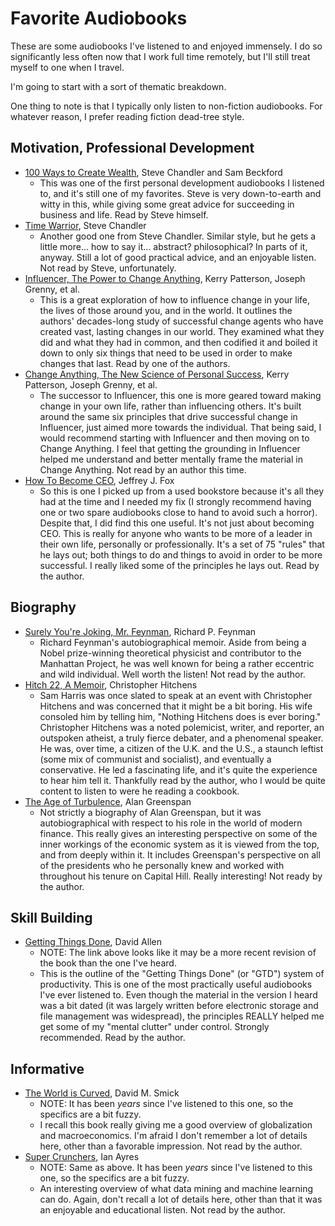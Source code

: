 # Favorite Audiobooks

These are some audiobooks I've listened to and enjoyed immensely.  I do so significantly less often now
that I work full time remotely, but I'll still treat myself to one when I travel.

I'm going to start with a sort of thematic breakdown.

One thing to note is that I typically only listen to non-fiction audiobooks.  For whatever reason, I
prefer reading fiction dead-tree style.

## Motivation, Professional Development

- [100 Ways to Create Wealth](https://www.amazon.com/Ways-Create-Wealth-Steve-Chandler/dp/1931741786), Steve Chandler and Sam Beckford
  - This was one of the first personal development audiobooks I listened to, and it's still one of
    my favorites.  Steve is very down-to-earth and witty in this, while giving some great advice
    for succeeding in business and life.  Read by Steve himself.
- [Time Warrior](https://www.amazon.com/Time-Warrior-procrastination-people-pleasing-over-commitment/dp/1600250378), Steve Chandler
  - Another good one from Steve Chandler.  Similar style, but he gets a little more... how to say
    it... abstract? philosophical?  In parts of it, anyway.  Still a lot of good practical advice,
    and an enjoyable listen.  Not read by Steve, unfortunately.
- [Influencer, The Power to Change Anything](https://www.amazon.com/Influencer-Science-Leading-Change-Second/dp/0071808868), Kerry Patterson, Joseph Grenny, et al.
  - This is a great exploration of how to influence change in your life, the lives of those around
    you, and in the world.  It outlines the authors' decades-long study of successful change agents
    who have created vast, lasting changes in our world.  They examined what they did and what they
    had in common, and then codified it and boiled it down to only six things that need to be used
    in order to make changes that last.  Read by one of the authors.
- [Change Anything, The New Science of Personal Success](https://www.amazon.com/Change-Anything-Science-Personal-Success/dp/0446573906), Kerry Patterson, Joseph Grenny, et al.
  - The successor to Influencer, this one is more geared toward making change in your own life,
    rather than influencing others.  It's built around the same six principles that drive successful
    change in Influencer, just aimed more towards the individual.  That being said, I would
    recommend starting with Influencer and then moving on to Change Anything.  I feel that getting
    the grounding in Influencer helped me understand and better mentally frame the material in
    Change Anything.  Not read by an author this time.
- [How To Become CEO](https://www.amazon.com/How-Become-CEO-Rising-Organization/dp/0786864370), Jeffrey J. Fox
  - So this is one I picked up from a used bookstore because it's all they had at the time and I
    needed my fix (I strongly recommend having one or two spare audiobooks close to hand to avoid
    such a horror).  Despite that, I did find this one useful.  It's not just about becoming CEO.
    This is really for anyone who wants to be more of a leader in their own life, personally or
    professionally.  It's a set of 75 "rules" that he lays out; both things to do and things to
    avoid in order to be more successful.  I really liked some of the principles he lays out.  Read
    by the author.

## Biography

- [Surely You're Joking, Mr. Feynman](https://www.amazon.com/Surely-Youre-Joking-Mr-Feynman/dp/0393355624), Richard P. Feynman
  - Richard Feynman's autobiographical memoir.  Aside from being a Nobel prize-winning theoretical
    physicist and contributor to the Manhattan Project, he was well known for being a rather
    eccentric and wild individual.  Well worth the listen!  Not read by the author.
- [Hitch 22, A Memoir](https://www.amazon.com/Hitch-22-Memoir-Christopher-Hitchens/dp/044654034X), Christopher Hitchens
  - Sam Harris was once slated to speak at an event with Christopher Hitchens and was concerned that
    it might be a bit boring.  His wife consoled him by telling him, "Nothing Hitchens does is ever
    boring."  Christopher Hitchens was a noted polemicist, writer, and reporter, an outspoken
    atheist, a truly fierce debater, and a phenomenal speaker.  He was, over time, a citizen of the
    U.K. and the U.S., a staunch leftist (some mix of communist and socialist), and eventually a
    conservative.  He led a fascinating life, and it's quite the experience to hear him tell it.
    Thankfully read by the author, who I would be quite content to listen to were he reading a
    cookbook.
- [The Age of Turbulence](https://www.amazon.com/Age-Turbulence-Adventures-New-World/dp/0143114166), Alan Greenspan
  - Not strictly a biography of Alan Greenspan, but it was autobiographical with respect to his role
    in the world of modern finance.  This really gives an interesting perspective on some of the
    inner workings of the economic system as it is viewed from the top, and from deeply within it.
    It includes Greenspan's perspective on all of the presidents who he personally knew and worked
    with throughout his tenure on Capital Hill.  Really interesting!  Not ready by the author.

## Skill Building

- [Getting Things Done](https://www.amazon.com/Getting-Things-Done-Stress-Free-Productivity/dp/0143126563), David Allen
  - NOTE: The link above looks like it may be a more recent revision of the book than the one I've
    heard.
  - This is the outline of the "Getting Things Done" (or "GTD") system of productivity.  This is one
    of the most practically useful audiobooks I've ever listened to.  Even though the material in
    the version I heard was a bit dated (it was largely written before electronic storage and file
    management was widespread), the principles REALLY helped me get some of my "mental clutter"
    under control.  Strongly recommended.  Read by the author.

## Informative

- [The World is Curved](https://www.amazon.com/World-Curved-Hidden-Dangers-Economy/dp/1591842182), David M. Smick
  - NOTE: It has been *years* since I've listened to this one, so the specifics are a bit fuzzy.
  - I recall this book really giving me a good overview of globalization and macroeconomics.  I'm
    afraid I don't remember a lot of details here, other than a favorable impression.  Not read by
    the author.
- [Super Crunchers](https://www.amazon.com/Super-Crunchers-Thinking-Numbers-Smart/dp/0553384732), Ian Ayres
  - NOTE: Same as above.  It has been *years* since I've listened to this one, so the specifics
    are a bit fuzzy.
  - An interesting overview of what data mining and machine learning can do.  Again, don't recall a
    lot of details here, other than that it was an enjoyable and educational listen.  Not read by
    the author.

